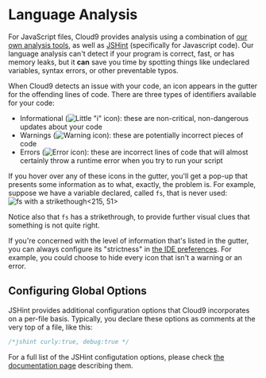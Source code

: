 # Language Analysis

For JavaScript files, Cloud9 provides analysis using a combination of [our own analysis tools](https://github.com/ajaxorgopen/treehugger), as well as [JSHint](http://www.jshint.com/about/) (specifically for Javascript code). Our language analysis can't detect if your program is correct, fast, or has memory leaks, but it **can** save you time by spotting things like undeclared variables, syntax errors, or other preventable typos.

When Cloud9 detects an issue with your code, an icon appears in the gutter for the offending lines of code. There are three types of identifiers available for your code:

* Informational (![Little "i" icon](./resources/icons/info_icon.gif)): these are non-critical, non-dangerous updates about your code
* Warnings (![Warning icon](./resources/icons/warning_icon.gif)): these are potentially incorrect pieces of code
* Errors (![Error icon](./resources/icons/error_icon.gif)): these are incorrect lines of code that will almost certainly throw a runtime error when you try to run your script

If you hover over any of these icons in the gutter, you'll get a pop-up that presents some information as to what, exactly, the problem is. For example, suppose we have a variable declared, called `fs`, that is never used:  
![fs with a strikethough](./resources/images/unused_var_sample.png)<215, 51>

Notice also that `fs` has a strikethrough, to provide further visual clues that something is not quite right.

If you're concerned with the level of information that's listed in the gutter, you can always configure its "strictness" in [the IDE preferences](./ide_preferences.html#warning_level_option). For example, you could choose to hide every icon that isn't a warning or an error.

## Configuring Global Options

JSHint provides additional configuration options that Cloud9 incorporates on a per-file basis. Typically, you declare these options as comments at the very top of a file, like this:

```javascript
/*jshint curly:true, debug:true */
```

For a full list of the JSHint configutation options, please check [the documentation page](http://www.jshint.com/docs/) describing them.

